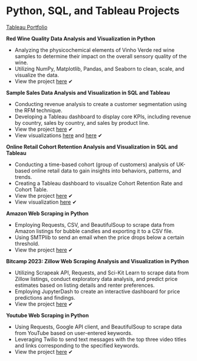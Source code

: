 # Python, SQL, and Tableau Projects

[Tableau Portfolio](https://public.tableau.com/app/profile/trinity3258)

**Red Wine Quality Data Analysis and Visualization in Python**
* Analyzing the physicochemical elements of Vinho Verde red wine samples to determine their impact on the overall sensory quality of the wine.
* Utilizing NumPy, Matplotlib, Pandas, and Seaborn to clean, scale, and visualize the data. 
* View the project [here](https://github.com/tnewsome2019/Red-Wine-Quality-Data) ✔

**Sample Sales Data Analysis and Visualization in SQL and Tableau**
* Conducting revenue analysis to create a customer segmentation using the RFM technique. 
* Developing a Tableau dashboard to display core KPIs, including revenue by country, sales by country, and sales by product line. 
* View the project [here](https://github.com/tnewsome2019/Data-Portfolio/blob/main/SQL/Sales_Data.sql) ✔
* View visualizations [here](https://public.tableau.com/app/profile/trinity3258/viz/Sales_Dashboard_1_16735567885970/SalesDashboard) and [here](https://public.tableau.com/app/profile/trinity3258/viz/Sales_Dashboard_2_16735568351520/SalesDashboard2?publish=yes) ✔

**Online Retail Cohort Retention Analysis and Visualization in SQL and Tableau**
* Conducting a time-based cohort (group of customers) analysis of UK-based online retail data to gain insights into behaviors, patterns, and trends. 
* Creating a Tableau dashboard to visualize Cohort Retention Rate and Cohort Table. 
* View the project [here](https://github.com/tnewsome2019/Data-Portfolio/blob/main/SQL/Cohort_Retention.sql) ✔
* View visualization [here](https://public.tableau.com/app/profile/trinity3258/viz/CohortRetentionDash_16736624803070/Dashboard1?publish=yes) ✔

**Amazon Web Scraping in Python**
* Employing Requests, CSV, and BeautifulSoup to scrape data from Amazon listings for bubble candles and exporting it to a CSV file.
* Using SMTPlib to send an email when the price drops below a certain threshold. 
* View the project [here](https://github.com/tnewsome2019/Data-Portfolio/blob/main/Python/Amazon_Candle_Web_Scraping.ipynb) ✔

**Bitcamp 2023: Zillow Web Scraping Analysis and Visualization in Python**
* Utilizing Scrapeak API, Requests, and Sci-Kit Learn to scrape data from Zillow listings, conduct exploratory data analysis, and predict price estimates based on listing details and renter preferences. 
* Employing JupyterDash to create an interactive dashboard for price predictions and findings. 
* View the project [here](https://github.com/tnewsome2019/Data-Portfolio/blob/main/Python/bitcamp.ipynb) ✔

**Youtube Web Scraping in Python**
* Using Requests, Google API client, and BeautifulSoup to scrape data from YouTube based on user-entered keywords.
* Leveraging Twilio to send text messages with the top three video titles and links corresponding to the specified keywords. 
* View the project [here](https://github.com/tnewsome2019/Data-Portfolio/blob/main/Python/YoutubeWebScraping.ipynb) ✔
